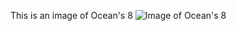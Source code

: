 This is an image of Ocean's 8
![Image of Ocean's 8](http://ichef.bbci.co.uk/wwfeatures/wm/live/1280_640/images/live/p0/69/9w/p0699wbl.jpg)
